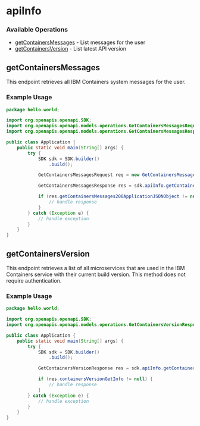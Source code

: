 # apiInfo

### Available Operations

* [getContainersMessages](#getcontainersmessages) - List messages for the user
* [getContainersVersion](#getcontainersversion) - List latest API version

## getContainersMessages

This endpoint retrieves all IBM Containers system messages for the user.

### Example Usage

```java
package hello.world;

import org.openapis.openapi.SDK;
import org.openapis.openapi.models.operations.GetContainersMessagesRequest;
import org.openapis.openapi.models.operations.GetContainersMessagesResponse;

public class Application {
    public static void main(String[] args) {
        try {
            SDK sdk = SDK.builder()
                .build();

            GetContainersMessagesRequest req = new GetContainersMessagesRequest("distinctio", "quibusdam");            

            GetContainersMessagesResponse res = sdk.apiInfo.getContainersMessages(req);

            if (res.getContainersMessages200ApplicationJSONObject != null) {
                // handle response
            }
        } catch (Exception e) {
            // handle exception
        }
    }
}
```

## getContainersVersion

This endpoint retrieves a list of all microservices that are used in the IBM Containers service with their current build version. This method does not require authentication.

### Example Usage

```java
package hello.world;

import org.openapis.openapi.SDK;
import org.openapis.openapi.models.operations.GetContainersVersionResponse;

public class Application {
    public static void main(String[] args) {
        try {
            SDK sdk = SDK.builder()
                .build();

            GetContainersVersionResponse res = sdk.apiInfo.getContainersVersion();

            if (res.containersVersionGetInfo != null) {
                // handle response
            }
        } catch (Exception e) {
            // handle exception
        }
    }
}
```
